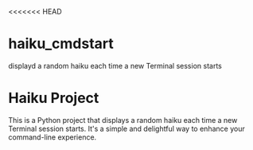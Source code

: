 <<<<<<< HEAD
# haiku_cmdstart
displayd a random haiku each time a new Terminal session starts
# Haiku Project

This is a Python project that displays a random haiku each time a new Terminal session starts. It's a simple and delightful way to enhance your command-line experience.

